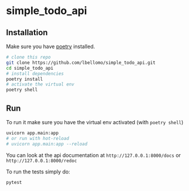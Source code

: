 # simple_todo_api

## Installation

Make sure you have [poetry](https://python-poetry.org/docs/#installation) installed.


```bash
# clone this repo
git clone https://github.com/lbellomo/simple_todo_api.git
cd simple_todo_api
# install dependencies 
poetry install
# activate the virtual env
poetry shell
```

## Run

To run it make sure you have the virtual env activated (with `poetry shell`)

```bash
uvicorn app.main:app
# or run with hot-reload
# uvicorn app.main:app --reload
```

You can look at the api documentation at `http://127.0.0.1:8000/docs` or `http://127.0.0.1:8000/redoc`

To run the tests simply do:

```bash
pytest
```

